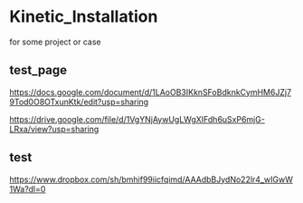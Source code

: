# Kinetic_Installation

for some project or case

## test_page
https://docs.google.com/document/d/1LAoOB3IKknSFoBdknkCymHM6JZj79Tod0O8OTxunKtk/edit?usp=sharing

https://drive.google.com/file/d/1VgYNjAywUgLWgXIFdh6uSxP6mjG-LRxa/view?usp=sharing

## test
https://www.dropbox.com/sh/bmhif99iicfqimd/AAAdbBJydNo22lr4_wIGwW1Wa?dl=0
